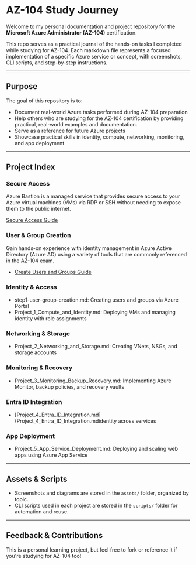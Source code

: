 # AZ-104 Study Journey

Welcome to my personal documentation and project repository for the **Microsoft Azure Administrator (AZ-104)** certification.

This repo serves as a practical journal of the hands-on tasks I completed while studying for AZ-104. Each markdown file represents a focused implementation of a specific Azure service or concept, with screenshots, CLI scripts, and step-by-step instructions.

---

## Purpose

The goal of this repository is to:
- Document real-world Azure tasks performed during AZ-104 preparation
- Help others who are studying for the AZ-104 certification by providing practical, real-world examples and documentation.
- Serve as a reference for future Azure projects
- Showcase practical skills in identity, compute, networking, monitoring, and app deployment

---

## Project Index



### Secure Access
Azure Bastion is a managed service that provides secure access to your Azure virtual machines (VMs) via RDP or SSH without needing to expose them to the public internet.

[Secure Access Guide](https://github.com/sandtiger76/az-104-study-journey/blob/master/Azure-Bastion.md)

### User & Group Creation
Gain hands-on experience with identity management in Azure Active Directory (Azure AD) using a variety of tools that are commonly referenced in the AZ-104 exam.

- [Create Users and Groups Guide](https://github.com/sandtiger76/az-104-study-journey/blob/master/create_users_and_groups.md)

### Identity & Access
- step1-user-group-creation.md: Creating users and groups via Azure Portal
- Project_1_Compute_and_Identity.md: Deploying VMs and managing identity with role assignments

### Networking & Storage
- Project_2_Networking_and_Storage.md: Creating VNets, NSGs, and storage accounts

### Monitoring & Recovery
- Project_3_Monitoring_Backup_Recovery.md: Implementing Azure Monitor, backup policies, and recovery vaults

### Entra ID Integration
- [Project_4_Entra_ID_Integration.md](Project_4_Entra_ID_Integration.mdidentity across services

### App Deployment
- Project_5_App_Service_Deployment.md: Deploying and scaling web apps using Azure App Service

---

## Assets & Scripts

- Screenshots and diagrams are stored in the `assets/` folder, organized by topic.
- CLI scripts used in each project are stored in the `scripts/` folder for automation and reuse.

---

## Feedback & Contributions

This is a personal learning project, but feel free to fork or reference it if you're studying for AZ-104 too!
